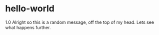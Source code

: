 # hello-world
1.0
Alright so this is a random message, off the top of my head. Lets see what happens further.
